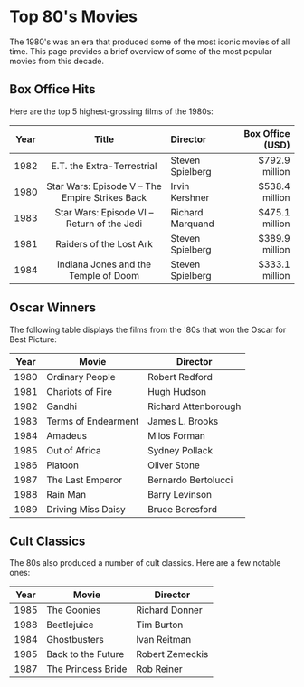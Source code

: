 # Top 80's Movies

The 1980's was an era that produced some of the most iconic movies of all time. This page provides a brief overview of some of the most popular movies from this decade.

## Box Office Hits

Here are the top 5 highest-grossing films of the 1980s:

| Year |                      Title                       | Director          |  Box Office (USD) |
|------|:------------------------------------------------:|:------------------|------------------:|
| 1982 |            E.T. the Extra-Terrestrial            | Steven Spielberg  |    $792.9 million |
| 1980 |  Star Wars: Episode V – The Empire Strikes Back  | Irvin Kershner    |    $538.4 million |
| 1983 |    Star Wars: Episode VI – Return of the Jedi    | Richard Marquand  |    $475.1 million |
| 1981 |             Raiders of the Lost Ark              | Steven Spielberg  |    $389.9 million |
| 1984 |       Indiana Jones and the Temple of Doom       | Steven Spielberg  |    $333.1 million |

## Oscar Winners

The following table displays the films from the '80s that won the Oscar for Best Picture:

| Year | Movie               | Director              |
|------|---------------------|-----------------------|
| 1980 | Ordinary People     | Robert Redford        |
| 1981 | Chariots of Fire    | Hugh Hudson           |
| 1982 | Gandhi              | Richard Attenborough  |
| 1983 | Terms of Endearment | James L. Brooks       |
| 1984 | Amadeus             | Milos Forman          |
| 1985 | Out of Africa       | Sydney Pollack        |
| 1986 | Platoon             | Oliver Stone          |
| 1987 | The Last Emperor    | Bernardo Bertolucci   |
| 1988 | Rain Man            | Barry Levinson        |
| 1989 | Driving Miss Daisy  | Bruce Beresford       |

## Cult Classics

The 80s also produced a number of cult classics. Here are a few notable ones:

| Year | Movie              | Director        |
|------|--------------------|-----------------|
| 1985 | The Goonies        | Richard Donner  |
| 1988 | Beetlejuice        | Tim Burton      |
| 1984 | Ghostbusters       | Ivan Reitman    |
| 1985 | Back to the Future | Robert Zemeckis |
| 1987 | The Princess Bride | Rob Reiner      |
